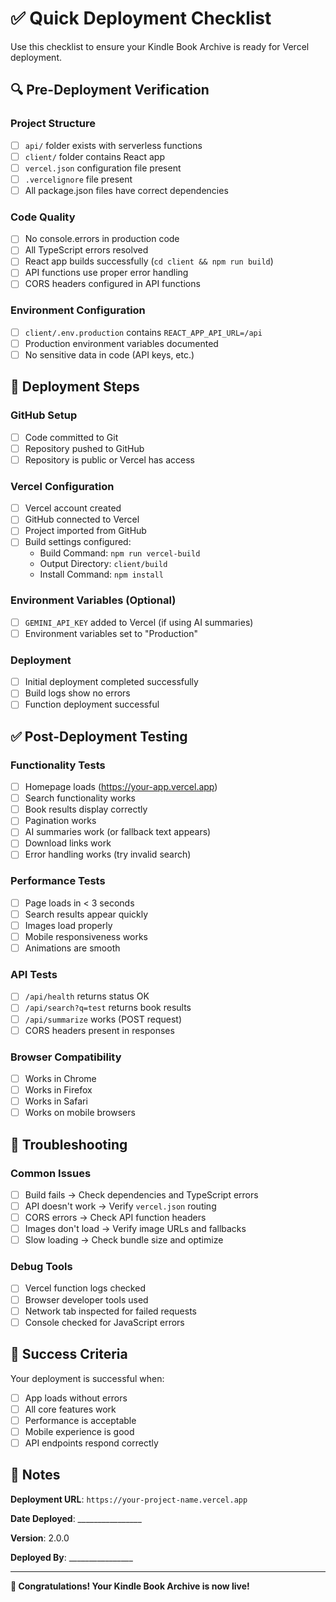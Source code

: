 # ✅ Quick Deployment Checklist

Use this checklist to ensure your Kindle Book Archive is ready for Vercel deployment.

## 🔍 Pre-Deployment Verification

### Project Structure
- [ ] `api/` folder exists with serverless functions
- [ ] `client/` folder contains React app
- [ ] `vercel.json` configuration file present
- [ ] `.vercelignore` file present
- [ ] All package.json files have correct dependencies

### Code Quality
- [ ] No console.errors in production code
- [ ] All TypeScript errors resolved
- [ ] React app builds successfully (`cd client && npm run build`)
- [ ] API functions use proper error handling
- [ ] CORS headers configured in API functions

### Environment Configuration
- [ ] `client/.env.production` contains `REACT_APP_API_URL=/api`
- [ ] Production environment variables documented
- [ ] No sensitive data in code (API keys, etc.)

## 🚀 Deployment Steps

### GitHub Setup
- [ ] Code committed to Git
- [ ] Repository pushed to GitHub
- [ ] Repository is public or Vercel has access

### Vercel Configuration
- [ ] Vercel account created
- [ ] GitHub connected to Vercel
- [ ] Project imported from GitHub
- [ ] Build settings configured:
  - Build Command: `npm run vercel-build`
  - Output Directory: `client/build`
  - Install Command: `npm install`

### Environment Variables (Optional)
- [ ] `GEMINI_API_KEY` added to Vercel (if using AI summaries)
- [ ] Environment variables set to "Production"

### Deployment
- [ ] Initial deployment completed successfully
- [ ] Build logs show no errors
- [ ] Function deployment successful

## ✅ Post-Deployment Testing

### Functionality Tests
- [ ] Homepage loads (https://your-app.vercel.app)
- [ ] Search functionality works
- [ ] Book results display correctly
- [ ] Pagination works
- [ ] AI summaries work (or fallback text appears)
- [ ] Download links work
- [ ] Error handling works (try invalid search)

### Performance Tests
- [ ] Page loads in < 3 seconds
- [ ] Search results appear quickly
- [ ] Images load properly
- [ ] Mobile responsiveness works
- [ ] Animations are smooth

### API Tests
- [ ] `/api/health` returns status OK
- [ ] `/api/search?q=test` returns book results
- [ ] `/api/summarize` works (POST request)
- [ ] CORS headers present in responses

### Browser Compatibility
- [ ] Works in Chrome
- [ ] Works in Firefox
- [ ] Works in Safari
- [ ] Works on mobile browsers

## 🐛 Troubleshooting

### Common Issues
- [ ] Build fails → Check dependencies and TypeScript errors
- [ ] API doesn't work → Verify `vercel.json` routing
- [ ] CORS errors → Check API function headers
- [ ] Images don't load → Verify image URLs and fallbacks
- [ ] Slow loading → Check bundle size and optimize

### Debug Tools
- [ ] Vercel function logs checked
- [ ] Browser developer tools used
- [ ] Network tab inspected for failed requests
- [ ] Console checked for JavaScript errors

## 🎉 Success Criteria

Your deployment is successful when:
- [ ] App loads without errors
- [ ] All core features work
- [ ] Performance is acceptable
- [ ] Mobile experience is good
- [ ] API endpoints respond correctly

## 📝 Notes

**Deployment URL**: `https://your-project-name.vercel.app`

**Date Deployed**: ________________

**Version**: 2.0.0

**Deployed By**: ________________

---

**🎊 Congratulations! Your Kindle Book Archive is now live!**